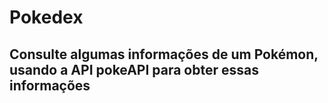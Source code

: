 # Pokedex
## Consulte algumas informações de um Pokémon, usando a API pokeAPI para obter essas informações